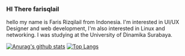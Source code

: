 ### HI There farisqlail 

hello my name is Faris Rizqilail from Indonesia. I'm interested in UI/UX Designer and web development, I'm also interested in Linux and networking. I was studying at the University of Dinamika Surabaya. 

[![Anurag's github stats](https://github-readme-stats.vercel.app/api?username=faris110900)](https://github.com/anuraghazra/github-readme-stats)
[![Top Langs](https://github-readme-stats.vercel.app/api/top-langs/?username=anuraghazra&langs_count=3)](https://github.com/anuraghazra/github-readme-stats)

